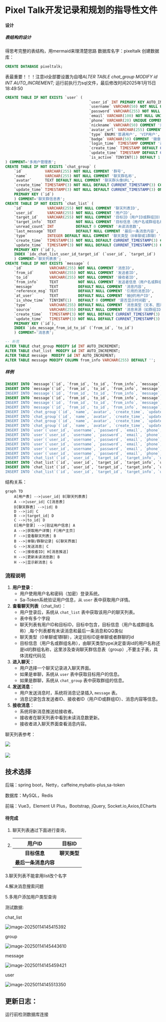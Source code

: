 # Pixel Talk开发记录和规划的指导性文件

#### 设计

##### 表结构的设计

得思考完整的表结构，用mermaid来理清楚思路
数据库名字：pixeltalk
创建数据库：
```sql
CREATE DATABASE pixeltalk;
```
表最重要！！！注意id全部要设置为自增*ALTER TABLE chat_group MODIFY id INT AUTO_INCREMENT;*
运行前执行力sql文件，最后修改时间2025年1月15日18:49:50
```sql 
CREATE TABLE IF NOT EXISTS `user` (
                                      `user_id` INT PRIMARY KEY AUTO_INCREMENT COMMENT '用户ID',
                                      `username` VARCHAR(50) NOT NULL UNIQUE COMMENT '用户名',
                                      `password` VARCHAR(255) NOT NULL COMMENT '密码',
                                      `email` VARCHAR(100) NOT NULL UNIQUE COMMENT '邮箱',
                                      `phone` VARCHAR(20) UNIQUE COMMENT '手机号，唯一，可用于登录或接收验证码等',
                                      `nickname` VARCHAR(50) COMMENT '用户昵称',
                                      `avatar_url` VARCHAR(255) COMMENT '用户头像URL',
                                      `type` ENUM('普通用户', 'VIP用户', '管理员') DEFAULT '普通用户' COMMENT '用户类型，默认为普通用户',
                                      `badge` VARCHAR(50) COMMENT '徽章，用于标识用户特殊身份或成就',
                                      `login_time` TIMESTAMP COMMENT '最后一次登录时间',
                                      `create_time` TIMESTAMP DEFAULT CURRENT_TIMESTAMP COMMENT '用户创建时间，默认为当前时间',
                                      `update_time` TIMESTAMP DEFAULT CURRENT_TIMESTAMP ON UPDATE CURRENT_TIMESTAMP COMMENT '用户信息更新时间，自动更新为当前时间',
                                      `is_active` TINYINT(1) DEFAULT 1 COMMENT '是否启用，1 表示启用，0 表示封禁，默认为启用'
) COMMENT='多用户管理表';
CREATE TABLE IF NOT EXISTS `chat_group` (
    `id`          VARCHAR(255) NOT NULL COMMENT '群号',
    `name`        VARCHAR(255) NOT NULL COMMENT '聊天群名称',
    `avatar`      TEXT DEFAULT NULL COMMENT '聊天群头像URL',
    `create_time` TIMESTAMP(3) NOT NULL DEFAULT CURRENT_TIMESTAMP(3) COMMENT '聊天群创建时间',
    `update_time` TIMESTAMP(3) NOT NULL DEFAULT CURRENT_TIMESTAMP(3) ON UPDATE CURRENT_TIMESTAMP(3) COMMENT '聊天群更新时间',
    PRIMARY KEY (`id`)
    ) COMMENT='聊天群信息表';
CREATE TABLE IF NOT EXISTS `chat_list` (
    `id`           VARCHAR(255) NOT NULL COMMENT '聊天列表ID',
    `user_id`      VARCHAR(255) NOT NULL COMMENT '用户ID',
    `target_id`    VARCHAR(255) NOT NULL COMMENT '目标ID（用户ID或群组ID）',
    `target_info`  TEXT         NOT NULL COMMENT '目标信息（用户名或群组名称）',
    `unread_count` INT          DEFAULT 0 COMMENT '未读消息数',
    `last_message` TEXT         DEFAULT NULL COMMENT '最后一条消息内容',
    `type`         INTEGER DEFAULT NULL COMMENT '聊天类型（0单聊或1群聊）',
    `create_time`  TIMESTAMP(3) NOT NULL DEFAULT CURRENT_TIMESTAMP(3) COMMENT '创建时间',
    `update_time`  TIMESTAMP(3) NOT NULL DEFAULT CURRENT_TIMESTAMP(3) ON UPDATE CURRENT_TIMESTAMP(3) COMMENT '更新时间',
    PRIMARY KEY (`id`),
    INDEX `idx_chat_list_user_id_target_id` (`user_id`, `target_id`)
    ) COMMENT='聊天列表表';
CREATE TABLE IF NOT EXISTS `message` (
    `id`            VARCHAR(255) NOT NULL COMMENT '消息ID',
    `from_id`       VARCHAR(255) NOT NULL COMMENT '发送者ID',
    `to_id`         VARCHAR(255) NOT NULL COMMENT '接收者ID',
    `from_info`     TEXT         NOT NULL COMMENT '发送者信息（用户名或群组名称）',
    `message`       TEXT         DEFAULT NULL COMMENT '消息内容',
    `reference_msg` TEXT         DEFAULT NULL COMMENT '引用的消息ID',
    `at_user`       TEXT         DEFAULT NULL COMMENT '被@的用户ID',
    `is_show_time`  TINYINT(1)   DEFAULT 0 COMMENT '是否显示时间戳',
    `type`          VARCHAR(255) DEFAULT NULL COMMENT '消息类型（文本、图片、视频等）',
    `source`        VARCHAR(255) DEFAULT NULL COMMENT '消息来源（如群组ID）',
    `create_time`   TIMESTAMP(3) NOT NULL DEFAULT CURRENT_TIMESTAMP(3) COMMENT '消息创建时间',
    `update_time`   TIMESTAMP(3) NOT NULL DEFAULT CURRENT_TIMESTAMP(3) ON UPDATE CURRENT_TIMESTAMP(3) COMMENT '消息更新时间',
    PRIMARY KEY (`id`),
    INDEX `idx_message_from_id_to_id` (`from_id`, `to_id`)
    ) COMMENT='消息表';

-- 补充
ALTER TABLE chat_group MODIFY id INT AUTO_INCREMENT;
ALTER TABLE chat_list  MODIFY id INT AUTO_INCREMENT;
ALTER TABLE message  MODIFY id INT AUTO_INCREMENT;
ALTER TABLE message MODIFY COLUMN from_info VARCHAR(255) DEFAULT '';

```

##### 样例

```sql
INSERT INTO `message`(`id`, `from_id`, `to_id`, `from_info`, `message`, `reference_msg`, `at_user`, `is_show_time`, `type`, `source`, `create_time`, `update_time`) VALUES (1, '1', '2', 'Admin User', 'Hi there!', '1', NULL, 1, '文本', NULL, '2025-01-13 12:35:00.000', '2025-01-14 17:58:42.417');
INSERT INTO `message`(`id`, `from_id`, `to_id`, `from_info`, `message`, `reference_msg`, `at_user`, `is_show_time`, `type`, `source`, `create_time`, `update_time`) VALUES (2, '2', '1', 'VIP User', 'Hey, how\'s it going?', NULL, NULL, 1, '文本', NULL, '2025-01-13 12:40:00.000', '2025-01-14 09:39:58.140');
INSERT INTO `message`(`id`, `from_id`, `to_id`, `from_info`, `message`, `reference_msg`, `at_user`, `is_show_time`, `type`, `source`, `create_time`, `update_time`) VALUES (3, '1', '2', 'Regular User', 'Just started using the new AI tool, it\'s awesome!', NULL, NULL, 1, '文本', 'group1', '2025-01-13 13:05:00.000', '2025-01-14 09:39:58.853');
INSERT INTO `message`(`id`, `from_id`, `to_id`, `from_info`, `message`, `reference_msg`, `at_user`, `is_show_time`, `type`, `source`, `create_time`, `update_time`) VALUES (4, '0', '1', 'User Four', 'Yeah, I heard it\'s quite powerful.', NULL, NULL, 1, '文本', 'group1', '2025-01-13 13:10:00.000', '2025-01-14 09:39:59.794');
INSERT INTO `message`(`id`, `from_id`, `to_id`, `from_info`, `message`, `reference_msg`, `at_user`, `is_show_time`, `type`, `source`, `create_time`, `update_time`) VALUES (5, '2', '1', 'Admin User', 'Anyone got any good book recommendations?', NULL, NULL, 1, '文本', 'group2', '2025-01-13 14:05:00.000', '2025-01-14 09:40:01.785');
INSERT INTO `message`(`id`, `from_id`, `to_id`, `from_info`, `message`, `reference_msg`, `at_user`, `is_show_time`, `type`, `source`, `create_time`, `update_time`) VALUES (6, '1', '2', '', '傻逼', NULL, NULL, 0, NULL, NULL, '2025-01-14 18:13:14.145', '2025-01-14 10:13:14.148');
INSERT INTO `chat_group`(`id`, `name`, `avatar`, `create_time`, `update_time`) VALUES (1, 'Tech Enthusiasts', 'https://example.com/group1.jpg', '2025-01-13 11:00:00.000', '2025-01-14 07:33:38.643');
INSERT INTO `chat_group`(`id`, `name`, `avatar`, `create_time`, `update_time`) VALUES (2, 'Book Lovers', 'https://example.com/group2.jpg', '2025-01-13 11:30:00.000', '2025-01-14 07:33:39.869');
INSERT INTO `chat_group`(`id`, `name`, `avatar`, `create_time`, `update_time`) VALUES (3, 'Gaming Community', 'https://example.com/group3.jpg', '2025-01-13 12:00:00.000', '2025-01-14 07:34:01.023');
INSERT INTO `chat_group`(`id`, `name`, `avatar`, `create_time`, `update_time`) VALUES (4, '杨欢群', 'a.jpg', '2025-01-14 15:34:13.709', '2025-01-14 07:34:13.711');
INSERT INTO `user`(`user_id`, `username`, `password`, `email`, `phone`, `nickname`, `avatar_url`, `type`, `badge`, `login_time`, `create_time`, `update_time`, `is_active`) VALUES (1, 'admin', 'admin', 'admin@example.com', '1112223333', 'Admin User', 'https://example.com/admin.jpg', '管理员', '管理员', '2025-01-13 09:00:00', '2025-01-14 06:51:25', '2025-01-14 06:51:25', 1);
INSERT INTO `user`(`user_id`, `username`, `password`, `email`, `phone`, `nickname`, `avatar_url`, `type`, `badge`, `login_time`, `create_time`, `update_time`, `is_active`) VALUES (2, 'vipuser', 'vip123', 'vip@example.com', '2223334444', 'VIP User', 'https://example.com/vip.jpg', 'VIP用户', '尊贵VIP', '2025-01-13 09:30:00', '2025-01-14 06:51:25', '2025-01-14 06:51:25', 1);
INSERT INTO `user`(`user_id`, `username`, `password`, `email`, `phone`, `nickname`, `avatar_url`, `type`, `badge`, `login_time`, `create_time`, `update_time`, `is_active`) VALUES (3, 'user', 'user', 'user@example.com', '3334445555', 'Regular User', 'https://example.com/regular.jpg', '普通用户', '新手', '2025-01-13 10:00:00', '2025-01-14 06:51:25', '2025-01-14 06:51:25', 1);
INSERT INTO `user`(`user_id`, `username`, `password`, `email`, `phone`, `nickname`, `avatar_url`, `type`, `badge`, `login_time`, `create_time`, `update_time`, `is_active`) VALUES (4, 'inactiveuser', 'inactive123', 'inactive@example.com', '4445556666', 'Inactive User', 'https://example.com/inactive.jpg', '普通用户', '封禁用户', '2025-01-13 10:30:00', '2025-01-14 06:51:25', '2025-01-14 06:51:25', 0);
INSERT INTO `user`(`user_id`, `username`, `password`, `email`, `phone`, `nickname`, `avatar_url`, `type`, `badge`, `login_time`, `create_time`, `update_time`, `is_active`) VALUES (5, 'zxt', 'zxt', 'androidhtml@yandex.com', '1111', '朱孝天', NULL, '普通用户', NULL, NULL, '2025-01-14 18:08:54', '2025-01-14 10:08:53', 0);
INSERT INTO `user`(`user_id`, `username`, `password`, `email`, `phone`, `nickname`, `avatar_url`, `type`, `badge`, `login_time`, `create_time`, `update_time`, `is_active`) VALUES (6, 'a', 'a', 'a', 'a', NULL, NULL, '普通用户', NULL, NULL, '2025-01-14 18:09:14', '2025-01-14 10:09:14', 1);
INSERT INTO `chat_list`(`id`, `user_id`, `target_id`, `target_info`, `unread_count`, `last_message`, `type`, `create_time`, `update_time`) VALUES (1, '0', '1', 'VIP User', 2, 'Hey, let\'s discuss the new tech trends!', 0, '2025-01-13 12:30:00.000', '2025-01-14 15:52:36.196');
INSERT INTO `chat_list`(`id`, `user_id`, `target_id`, `target_info`, `unread_count`, `last_message`, `type`, `create_time`, `update_time`) VALUES (2, '4', '1', 'Tech Enthusiasts', 5, 'Anyone tried the new AI tool?', 1, '2025-01-13 13:00:00.000', '2025-01-14 15:52:30.695');
INSERT INTO `chat_list`(`id`, `user_id`, `target_id`, `target_info`, `unread_count`, `last_message`, `type`, `create_time`, `update_time`) VALUES (3, '1', '0', 'Regular User', 1, 'Yes, it\'s amazing!', 0, '2025-01-13 13:30:00.000', '2025-01-14 15:52:20.225');
INSERT INTO `chat_list`(`id`, `user_id`, `target_id`, `target_info`, `unread_count`, `last_message`, `type`, `create_time`, `update_time`) VALUES (4, '2', '3', 'Book Lovers', 3, 'What are you reading these days?', 1, '2025-01-13 14:00:00.000', '2025-01-14 15:52:24.811');

```



结构关系：

```mermaid
graph TD
    A[用户表] -->|user_id| B[聊天列表表]
    A -->|user_id| C[消息表]
    D[聊天群表] -->|id| B
    D -->|id| C
    B -->|target_id| D
    C -->|to_id| D
    E[用户登录] -->|验证用户信息| A
    A -->|获取用户详情| F[用户主页]
    F -->|查看聊天列表| B
    B -->|单聊/群聊记录| G[聊天界面]
    G -->|发送消息| C
    C -->|接收者ID| H[消息推送]
    H -->|更新未读消息数| B
    H -->|显示新消息| G

```



### 流程说明

1. **用户登录**：
   - 用户使用用户名和密码（加密）登录系统。
   - Sa-Token系统验证用户信息，从 `user` 表中获取用户详情。
2. **查看聊天列表**（chat_list）：
   - 用户登录后，系统从 `chat_list` 表中获取该用户的聊天列表。
   - 表中有多个字段
   - 聊天列表有用户ID和目标ID，目标中包含，目标信息（用户名或群组名称）,每个列表都有未读消息和最后一条消息和QQ类似
   - 聊天类型（0单聊或1群聊），决定目标ID是单聊或者群聊的id
   - 目标信息（用户名或群组名称），由聊天类型type决定查询id的用户名称还是id的群组名称，这里涉及查询聊天群信息表（group）,不要主子表，具体流程代码见
3. **进入聊天**：
   - 用户选择一个聊天记录进入聊天界面。
   - 如果是单聊，系统从 `user` 表中获取目标用户的信息。
   - 如果是群聊，系统从 `chat_group` 表中获取群组的信息。
4. **发送消息**：
   - 用户发送消息时，系统将消息记录插入 `message` 表。
   - 消息记录包含发送者ID、接收者ID（用户ID或群组ID）、消息内容等信息。
5. **接收消息**：
   - 系统将新消息推送给接收者。
   - 接收者在聊天列表中看到未读消息数更新。
   - 接收者进入聊天界面查看消息内容。

聊天列表参考：

![](https://cdn.hllqk.cn/2025/01/776ebf9abe07cd40f372886a1da65060.png)

#### ![](https://cdn.hllqk.cn/2025/01/a7ca8d4bae991f2d1dbe4a6ba565088e.png)



## 技术选择

后端：spring boot，Netty，caffeine,mybatis-plus,sa-token

数据库：MySQL，Redis

前端：Vue3，Element UI Plus，Bootstrap, jQuery, Socket.io,Axios,ECharts

#### 待完成

1. 聊天列表通过下面进行查询，

2. |        用户ID        |    目标ID    |
   | :------------------: | :----------: |
   |     **目标信息**     | **聊天类型** |
   | **最后一条消息内容** |              |

3.聊天列表不能拿用list改个名字

4.解决消息搜索问题

5.多用户添加用户类型查询

测试数据:

chat_list

![image-20250114145415392](C:\Users\hllqkb\AppData\Roaming\Typora\typora-user-images\image-20250114145415392.png)

group

![image-20250114145443610](C:\Users\hllqkb\AppData\Roaming\Typora\typora-user-images\image-20250114145443610.png)

message

![image-20250114145459421](C:\Users\hllqkb\AppData\Roaming\Typora\typora-user-images\image-20250114145459421.png)

user

![image-20250114145513350](C:\Users\hllqkb\AppData\Roaming\Typora\typora-user-images\image-20250114145513350.png)

## 更新日志：
运行前检测数据库连接